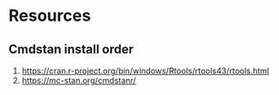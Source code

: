 # Resources
## Cmdstan install order
1. https://cran.r-project.org/bin/windows/Rtools/rtools43/rtools.html
2. https://mc-stan.org/cmdstanr/
